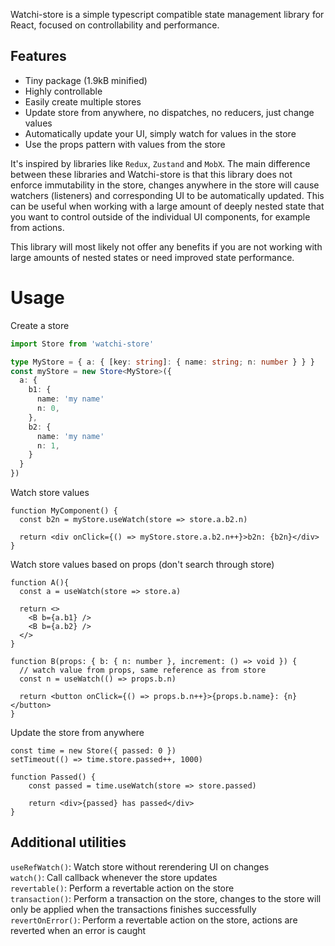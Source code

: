 Watchi-store is a simple typescript compatible state management library for React, focused on controllability and performance.

## Features
* Tiny package (1.9kB minified)
* Highly controllable
* Easily create multiple stores
* Update store from anywhere, no dispatches, no reducers, just change values
* Automatically update your UI, simply watch for values in the store
* Use the props pattern with values from the store

It's inspired by libraries like `Redux`, `Zustand` and `MobX`. The main difference between these libraries and Watchi-store is that this library does not enforce immutability in the store, changes anywhere in the store will cause watchers (listeners) and corresponding UI to be automatically updated. This can be useful when working with a large amount of deeply nested state that you want to control outside of the individual UI components, for example from actions.

This library will most likely not offer any benefits if you are not working with large amounts of nested states or need improved state performance.

# Usage
Create a store
```typescript
import Store from 'watchi-store'

type MyStore = { a: { [key: string]: { name: string; n: number } } }
const myStore = new Store<MyStore>({
  a: {
    b1: {
      name: 'my name'
      n: 0,
    }, 
    b2: {
      name: 'my name'
      n: 1,
    }
  }
})
```

Watch store values
```tsx
function MyComponent() {
  const b2n = myStore.useWatch(store => store.a.b2.n)

  return <div onClick={() => myStore.store.a.b2.n++}>b2n: {b2n}</div>
}
```

Watch store values based on props (don't search through store)
```tsx
function A(){
  const a = useWatch(store => store.a)

  return <>
    <B b={a.b1} />
    <B b={a.b2} />
  </>
}

function B(props: { b: { n: number }, increment: () => void }) {
  // watch value from props, same reference as from store
  const n = useWatch(() => props.b.n)
  
  return <button onClick={() => props.b.n++}>{props.b.name}: {n}</button>
}
```

Update the store from anywhere
```tsx
const time = new Store({ passed: 0 })
setTimeout(() => time.store.passed++, 1000)

function Passed() {
    const passed = time.useWatch(store => store.passed)

    return <div>{passed} has passed</div>
}
```

## Additional utilities
`useRefWatch()`: Watch store without rerendering UI on changes<br>
`watch()`: Call callback whenever the store updates<br>
`revertable()`: Perform a revertable action on the store<br>
`transaction()`: Perform a transaction on the store, changes to the store will only be applied when the transactions finishes successfully<br>
`revertOnError()`: Perform a revertable action on the store, actions are reverted when an error is caught<br>